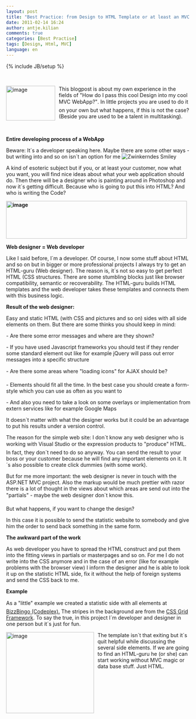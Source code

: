 ```yaml
---
layout: post
title: "Best Practice: from Design to HTML Template or at least an MVC Application"
date: 2011-02-14 16:24
author: antje.kilian
comments: true
categories: [Best Practise]
tags: [Design, Html, MVC]
language: en
---
```

{% include JB/setup %}
<p>&#160;</p>  <p><a href="{{BASE_PATH}}/assets/wp-images-en/image124.png"><img style="background-image: none; border-bottom: 0px; border-left: 0px; margin: 0px 10px 0px 0px; padding-left: 0px; padding-right: 0px; display: inline; float: left; border-top: 0px; border-right: 0px; padding-top: 0px" title="image" border="0" alt="image" align="left" src="{{BASE_PATH}}/assets/wp-images-en/image_thumb33.png" width="134" height="95" /></a>This blogpost is about my own experience in the fields of "How do I pass this cool Design into my cool MVC WebApp?". In little projects you are used to do it on your own but what happens, if this is not the case? (Beside you are used to be a talent in multitasking). </p>  <p>&#160;</p>  <!--more-->  <p><b>Entire developing process of a WebApp </b></p>  <p><b></b></p>  <p>Beware: It´s a developer speaking here. Maybe there are some other ways - but writing into and so on isn´t an option for me <img style="border-bottom-style: none; border-right-style: none; border-top-style: none; border-left-style: none" class="wlEmoticon wlEmoticon-winkingsmile" alt="Zwinkerndes Smiley" src="{{BASE_PATH}}/assets/wp-images-en/wlEmoticon-winkingsmile12.png" /></p>  <p>A kind of esoteric subject but if you, or at least your customer, now what you want, you will find nice ideas about what your web application should do. Then there will be a designer who is painting around in Photoshop and now it´s getting difficult. Because who is going to put this into HTML? And who is writing the Code?</p>  <p><b></b></p>  <p><b><img style="background-image: none; border-bottom: 0px; border-left: 0px; padding-left: 0px; padding-right: 0px; border-top: 0px; border-right: 0px; padding-top: 0px" title="image" border="0" alt="image" src="http://code-inside.de/blog/wp-content/uploads/image_thumb355.png" width="494" height="103" /></b></p>  <p><b>Web designer = Web developer </b></p>  <p><b></b></p>  <p>Like I said before, I´m a developer. Of course, I now some stuff about HTML and so on but in bigger or more professional projects I always try to get an HTML-guru (Web designer). The reason is, it´s not so easy to get perfect HTML (CSS structures. There are some stumbling blocks just like browser compatibility, semantic or recoverability. The HTML-guru builds HTML templates and the web developer takes these templates and connects them with this business logic. </p>  <p><b>Result of the web designer:</b></p>  <p><b></b></p>  <p>Easy and static HTML (with CSS and pictures and so on) sides with all side elements on them. But there are some thinks you should keep in mind:</p>  <p>- Are there some error messages and where are they shown?</p>  <p>- If you have used Javascript frameworks you should test if they render some standard element out like for example jQuery will pass out error messages into a specific structure</p>  <p>- Are there some areas where "loading icons" for AJAX should be?</p>  <p>- Elements should fit all the time. In the best case you should create a form-style which you can use as often as you want to</p>  <p>- And also you need to take a look on some overlays or implementation from extern services like for example Google Maps</p>  <p>It doesn´t matter with what the designer works but it could be an advantage to put his results under a version control.</p>  <p>The reason for the simple web site: I don´t know any web designer who is working with Visual Studio or the expression products to "produce" HTML. In fact, they don´t need to do so anyway. You can send the result to your boss or your customer because he will find any important elements on it. It´s also possible to create click dummies (with some work). </p>  <p>But for me more important: the web designer is never in touch with the ASP.NET MVC project. Also the markup would be much prettier with razor there is a lot of thought in the views about which areas are send out into the "partials" - maybe the web designer don´t know this.</p>  <p>But what happens, if you want to change the design?</p>  <p>In this case it is possible to send the statistic website to somebody and give him the order to send back something in the same form. </p>  <p><b>The awkward part of the work </b></p>  <p><b></b></p>  <p>As web developer you have to spread the HTML construct and put them into the fitting views in partials or masterpages and so on. For me I do not write into the CSS anymore and in the case of an error (like for example problems with the browser view) I inform the designer and he is able to look it up on the statistic HTML side, fix it without the help of foreign systems and send the CSS back to me.</p>  <p><b>Example</b></p>  <p>As a "little" example we created a statistic side with all elements at <a href="http://www.bizzbingo.de/">BizzBingo (Codeplex).</a> The stripes in the background are from the <a href="http://www.frontendmatters.com/projects/fem-css-framework/">CSS Grid Framework</a>. To say the true, in this project I´m developer and designer in one person but it´s just for fun. </p>  <p><a href="{{BASE_PATH}}/assets/wp-images-en/image125.png"><img style="background-image: none; border-bottom: 0px; border-left: 0px; margin: 0px 10px 0px 0px; padding-left: 0px; padding-right: 0px; display: inline; float: left; border-top: 0px; border-right: 0px; padding-top: 0px" title="image" border="0" alt="image" align="left" src="{{BASE_PATH}}/assets/wp-images-en/image_thumb34.png" width="240" height="222" /></a>The template isn´t that exiting but it´s quit helpful while discussing the several side elements. If we are going to find an HTML-guru he (or she) can start working without MVC magic or data base stuff. Just HTML.</p>
